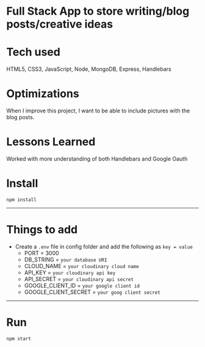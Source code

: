 # Full Stack App to store writing/blog posts/creative ideas

# Tech used

HTML5, CSS3, JavaScript, Node, MongoDB, Express, Handlebars

# Optimizations

When I improve this project, I want to be able to include pictures with the blog posts.

# Lessons Learned

Worked with more understanding of both Handlebars and Google Oauth




# Install

`npm install`

---

# Things to add

- Create a `.env` file in config folder and add the following as `key = value`
  - PORT = 3000
  - DB_STRING = `your database URI`
  - CLOUD_NAME = `your cloudinary cloud name`
  - API_KEY = `your cloudinary api key`
  - API_SECRET = `your cloudinary api secret`
  - GOOGLE_CLIENT_ID = `your google client id`
  - GOOGLE_CLIENT_SECRET = `your goog client secret`

---

# Run

`npm start`
